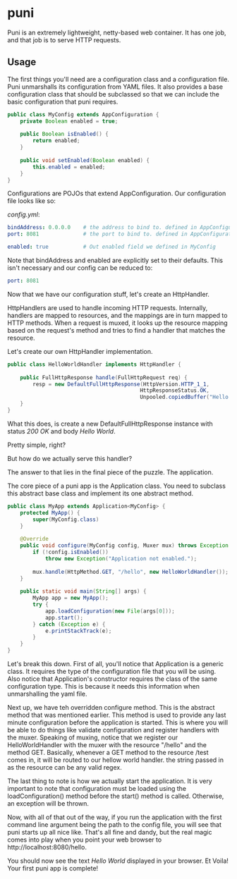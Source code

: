 puni
====

Puni is an extremely lightweight, netty-based web container. It has one job, and that job is to serve HTTP requests.

## Usage
The first things you'll need are a configuration class and a configuration file. Puni unmarshalls its configuration from YAML files.
It also provides a base configuration class that should be subclassed so that we can include the basic configuration that puni requires.

```java
public class MyConfig extends AppConfiguration {
    private Boolean enabled = true;
    
    public Boolean isEnabled() {
        return enabled;
    }
    
    public void setEnabled(Boolean enabled) {
        this.enabled = enabled;
    }
}
```

Configurations are POJOs that extend AppConfiguration.
Our configuration file looks like so:

_config.yml_:
```yaml
bindAddress: 0.0.0.0    # the address to bind to. defined in AppConfiguration. Defaults to 0.0.0.0
port: 8081              # the port to bind to. defined in AppConfiguration. Defaults to 8080

enabled: true           # Out enabled field we defined in MyConfig
```

Note that bindAddress and enabled are explicitly set to their defaults. This isn't necessary and our config can be reduced to:

```yaml
port: 8081
```

Now that we have our configuration stuff, let's create an HttpHandler.

HttpHandlers are used to handle incoming HTTP requests. Internally, handlers are mapped to resources, and the mappings are in turn mapped to HTTP methods.
When a request is muxed, it looks up the resource mapping based on the request's method and tries to find a handler that matches the resource.

Let's create our own HttpHandler implementation.

```java
public class HelloWorldHandler implements HttpHandler {
    
    public FullHttpResponse handle(FullHttpRequest req) {
        resp = new DefaultFullHttpResponse(HttpVersion.HTTP_1_1,
                                          HttpResponseStatus.OK,
                                          Unpooled.copiedBuffer("Hello World", CharsetUtil.UTF_8);
    }
}
```

What this does, is create a new DefaultFullHttpResponse instance with status _200 OK_ and body _Hello World_.

Pretty simple, right?

But how do we actually serve this handler?

The answer to that lies in the final piece of the puzzle. The application.

The core piece of a puni app is the Application class. You need to subclass this abstract base class and implement its one abstract method.

```java
public class MyApp extends Application<MyConfig> {
    protected MyApp() {
        super(MyConfig.class)
    }
    
    @Override
    public void configure(MyConfig config, Muxer mux) throws Exception {
        if (!config.isEnabled())
            throw new Exception("Application not enabled.");
          
        mux.handle(HttpMethod.GET, "/hello", new HelloWorldHandler());
    }
    
    public static void main(String[] args) {
        MyApp app = new MyApp();
        try {
            app.loadConfiguration(new File(args[0]));
            app.start();
        } catch (Exception e) {
            e.printStackTrack(e);
        }
    }
}
```

Let's break this down. First of all, you'll notice that Application is a generic class. It requires the type of the configuration file that you will be using.
Also notice that Application's constructor requires the class of the same configuration type. This is because it needs this information when unmarshalling the yaml file.

Next up, we have teh overridden configure method. This is the abstract method that was mentioned earlier. This method is used to provide any last minute configuration before the application is started.
This is where you will be able to do things like validate configuration and register handlers with the muxer. Speaking of muxing, notice that we register our 
HelloWorldHandler with the muxer with the resource "/hello" and the method GET. Basically, whenever a GET method to the resource /test comes in, it will be routed to our hellow world handler.
the string passed in as the resource can be any valid regex.

The last thing to note is how we actually start the application. It is very important to note that configuration must be loaded using the loadConfiguration() method before the start() method is called. Otherwise, an exception will be thrown.

Now, with all of that out of the way, if you run the application with the first command line argument being the path to the config file, you will see that puni starts up all nice like. That's all fine and dandy, but the real magic comes into play when you point your web browser to http://localhost:8080/hello.

You should now see the text _Hello World_ displayed in your browser. Et Voila! Your first puni app is complete!
